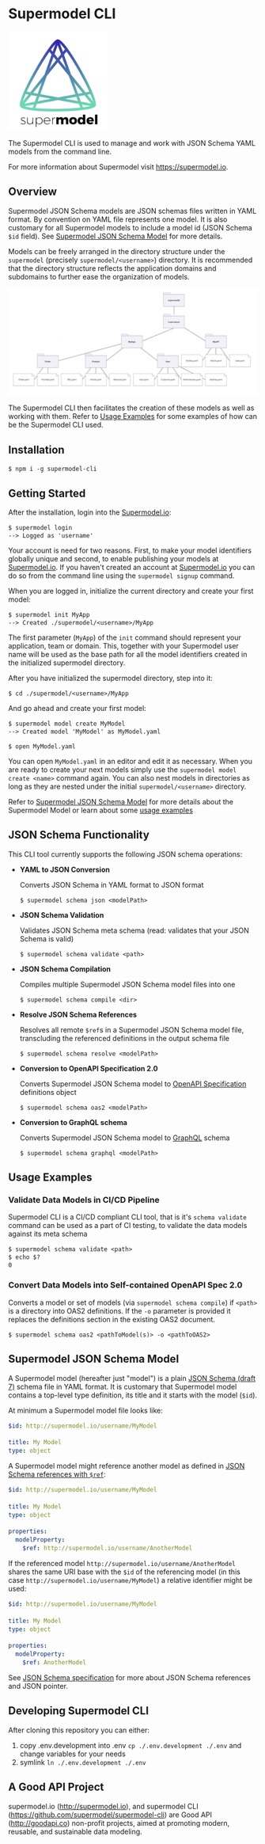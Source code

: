 # Supermodel CLI

[<img src="supermodel.svg" width="200">](http://supermodel.io)

The Supermodel CLI is used to manage and work with JSON Schema YAML models from the command line.

For more information about Supermodel visit <https://supermodel.io>.

## Overview
Supermodel JSON Schema models are JSON schemas files written in YAML format. By convention on YAML file represents one model.
It is also customary for all Supermodel models to include a model id (JSON Schema `$id` field). See [Supermodel JSON Schema Model](#supermodel-json-schema-model) for more details.

Models can be freely arranged in the directory structure under the `supermodel` (precisely `supermodel/<username>`) directory. It is recommended that the directory structure reflects the application domains and subdomains to further ease the organization of models.

<img src="exampleDiagram.png">

The Supermodel CLI then facilitates the creation of these models as well as working with them. Refer to [Usage Examples](#usage-examples) for some examples of how can be the Supermodel CLI used.

## Installation

```
$ npm i -g supermodel-cli
```

## Getting Started
After the installation, login into the [Supermodel.io](http://supermodel.io):

```
$ supermodel login
--> Logged as 'username'
```

Your account is need for two reasons. First, to make your model identifiers globally unique and second, to enable publishing your models at [Supermodel.io](http://supermodel.io). If you haven't created an account at [Supermodel.io](http://supermodel.io) you can do so from the command line using the `supermodel signup` command.


When you are logged in, initialize the current directory and create your first model:

```
$ supermodel init MyApp
--> Created ./supermodel/<username>/MyApp
```

The first parameter (`MyApp`) of the `init` command should represent your application, team or domain. This, together with your Supermodel user name will be used as the base path for all the model identifiers created in the initialized supermodel directory.

After you have initialized the supermodel directory, step into it:

```
$ cd ./supermodel/<username>/MyApp
```

And go ahead and create your first model:

```
$ supermodel model create MyModel
--> Created model 'MyModel' as MyModel.yaml
```

```
$ open MyModel.yaml
```

You can open `MyModel.yaml` in an editor and edit it as necessary. When you are ready to create your next models simply use the `supermodel model create <name>` command again. You can also nest models in directories as long as they are nested under the initial `supermodel/<username>` directory.

Refer to [Supermodel JSON Schema Model](#supermodel-json-schema-model) for more details about the Supermodel Model or learn about some [usage examples](#usage-examples)

## JSON Schema Functionality
This CLI tool currently supports the following JSON schema operations:

- **YAML to JSON Conversion**

    Converts JSON Schema in YAML format to JSON format

    ```
    $ supermodel schema json <modelPath>
    ```

- **JSON Schema Validation**

    Validates JSON Schema meta schema (read: validates that your JSON Schema is valid)

    ```
    $ supermodel schema validate <path>
    ```

- **JSON Schema Compilation**

    Compiles multiple Supermodel JSON Schema model files into one

    ```
    $ supermodel schema compile <dir>
    ```

- **Resolve JSON Schema References**

    Resolves all remote `$ref`s in a Supermodel JSON Schema model file, transcluding the referenced definitions in the output schema file

    ```
    $ supermodel schema resolve <modelPath>
    ```

- **Conversion to OpenAPI Specification 2.0**

    Converts Supermodel JSON Schema model to [OpenAPI Specification](https://github.com/OAI/OpenAPI-Specification/blob/master/versions/2.0.md) definitions object

    ```
    $ supermodel schema oas2 <modelPath>
    ```

- **Conversion to GraphQL schema**

    Converts Supermodel JSON Schema model to [GraphQL](https://graphql.org/) schema

    ```
    $ supermodel schema graphql <modelPath>
    ```

## Usage Examples

### Validate Data Models in CI/CD Pipeline
Supermodel CLI is a CI/CD compliant CLI tool, that is it's `schema validate` command can be used as a part of CI testing, to validate the data models against its meta schema

```
$ supermodel schema validate <path>
$ echo $?
0
```

### Convert Data Models into Self-contained OpenAPI Spec 2.0
Converts a model or set of models (via `supermodel schema compile`) if `<path>` is a directory into OAS2 definitions. If the `-o` parameter is provided it replaces the definitions section in the existing OAS2 document.

```
$ supermodel schema oas2 <pathToModel(s)> -o <pathToOAS2>
```

## Supermodel JSON Schema Model
A Supermodel model (hereafter just "model") is a plain [JSON Schema (draft 7)](http://json-schema.org/specification.html) schema file in YAML format. It is customary that Supermodel model contains a top-level type definition, its title and it starts with the model (`$id`).

At minimum a Supermodel model file looks like:

```yaml
$id: http://supermodel.io/username/MyModel

title: My Model
type: object
```

A Supermodel model might reference another model as defined in [JSON Schema references with `$ref`](http://json-schema.org/latest/json-schema-core.html#rfc.section.8):


```yaml
$id: http://supermodel.io/username/MyModel

title: My Model
type: object

properties:
  modelProperty:
    $ref: http://supermodel.io/username/AnotherModel
```

If the referenced model `http://supermodel.io/username/AnotherModel` shares the same URI base with the `$id` of the referencing model (in this case `http://supermodel.io/username/MyModel`) a relative identifier might be used:

```yaml
$id: http://supermodel.io/username/MyModel

title: My Model
type: object

properties:
  modelProperty:
    $ref: AnotherModel
```

See [JSON Schema specification](http://json-schema.org/specification.html) for more about JSON Schema references and JSON pointer.

## Developing Supermodel CLI
After cloning this repository you can either:

1. copy .env.development into .env `cp ./.env.development ./.env` and change variables for your needs
2. symlink `ln ./.env.development ./.env`

## A Good API Project

supermodel.io (http://supermodel.io), and supermodel CLI (https://github.com/supermodel/supermodel-cli) are Good API (http://goodapi.co) non-profit projects, aimed at promoting modern, reusable, and sustainable data modeling.
